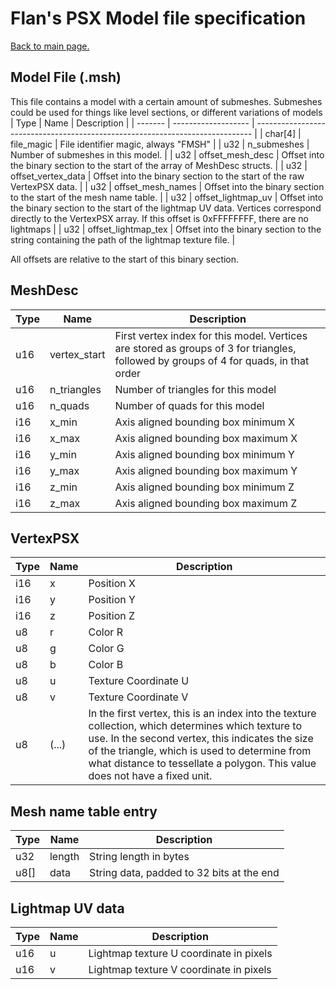 # Flan's PSX Model file specification
[Back to main page.](../README.md)

## Model File (.msh)
This file contains a model with a certain amount of submeshes. Submeshes could be used for things like level sections, or different variations of models
| Type    | Name                | Description                                                                   |
| ------- | ------------------- | ----------------------------------------------------------------------------- |
| char[4] | file_magic          | File identifier magic, always "FMSH"                                          |
| u32     | n_submeshes         | Number of submeshes in this model.                                            |
| u32     | offset_mesh_desc    | Offset into the binary section to the start of the array of MeshDesc structs. |
| u32     | offset_vertex_data  | Offset into the binary section to the start of the raw VertexPSX data.        |
| u32     | offset_mesh_names   | Offset into the binary section to the start of the mesh name table.           |
| u32     | offset_lightmap_uv  | Offset into the binary section to the start of the lightmap UV data. Vertices correspond directly to the VertexPSX array. If this offset is 0xFFFFFFFF, there are no lightmaps |
| u32     | offset_lightmap_tex | Offset into the binary section to the string containing the path of the lightmap texture file. |

All offsets are relative to the start of this binary section.

## MeshDesc
| Type | Name         | Description                         |
| ---- | ------------ | ----------------------------------- |
| u16  | vertex_start | First vertex index for this model. Vertices are stored as groups of 3 for triangles, followed by groups of 4 for quads, in that order |
| u16  | n_triangles  | Number of triangles for this model  |
| u16  | n_quads      | Number of quads for this model      |
| i16  | x_min        | Axis aligned bounding box minimum X |
| i16  | x_max        | Axis aligned bounding box maximum X |
| i16  | y_min        | Axis aligned bounding box minimum Y |
| i16  | y_max        | Axis aligned bounding box maximum Y |
| i16  | z_min        | Axis aligned bounding box minimum Z |
| i16  | z_max        | Axis aligned bounding box maximum Z |

## VertexPSX
| Type | Name          | Description                                                                    |
| ---- | ------------- | ------------------------------------------------------------------------------ |
| i16  | x             | Position X                                                                     |
| i16  | y             | Position Y                                                                     |
| i16  | z             | Position Z                                                                     |
| u8   | r             | Color R                                                                        |
| u8   | g             | Color G                                                                        |
| u8   | b             | Color B                                                                        |
| u8   | u             | Texture Coordinate U                                                           |
| u8   | v             | Texture Coordinate V                                                           |
| u8   | (...)         | In the first vertex, this is an index into the texture collection, which determines which texture to use. In the second vertex, this indicates the size of the triangle, which is used to determine from what distance to tessellate a polygon. This value does not have a fixed unit.|

## Mesh name table entry
| Type | Name   | Description                               |
|------|--------|-------------------------------------------|
| u32  | length | String length in bytes                    |
| u8[] | data   | String data, padded to 32 bits at the end |

## Lightmap UV data
| Type | Name          | Description                              |
| ---- | ------------- | ---------------------------------------- |
| u16  | u             | Lightmap texture U coordinate in pixels  |
| u16  | v             | Lightmap texture V coordinate in pixels  |
